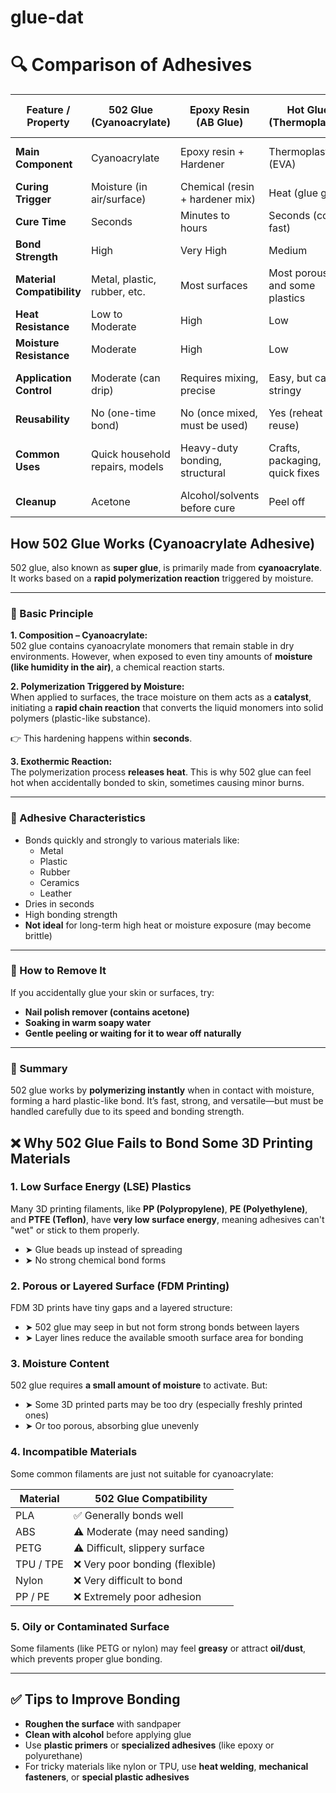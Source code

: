 
# glue-dat


# 🔍 Comparison of Adhesives

| Feature / Property        | 502 Glue (Cyanoacrylate)     | Epoxy Resin (AB Glue)            | Hot Glue (Thermoplastic)       | UV Glue (Light-Cured Adhesive)     |
|---------------------------|-------------------------------|-----------------------------------|----------------------------------|-------------------------------------|
| **Main Component**        | Cyanoacrylate                 | Epoxy resin + Hardener            | Thermoplastic (EVA)             | Acrylated resin + photoinitiators   |
| **Curing Trigger**        | Moisture (in air/surface)     | Chemical (resin + hardener mix)   | Heat (glue gun)                 | UV light                            |
| **Cure Time**             | Seconds                       | Minutes to hours                  | Seconds (cools fast)            | Seconds (with UV light)             |
| **Bond Strength**         | High                          | Very High                         | Medium                          | High                                |
| **Material Compatibility**| Metal, plastic, rubber, etc.  | Most surfaces                     | Most porous and some plastics   | Glass, plastic, metal               |
| **Heat Resistance**       | Low to Moderate               | High                              | Low                             | Moderate to High                    |
| **Moisture Resistance**   | Moderate                      | High                              | Low                             | High                                |
| **Application Control**   | Moderate (can drip)           | Requires mixing, precise          | Easy, but can be stringy        | Precise (controlled by light)       |
| **Reusability**           | No (one-time bond)            | No (once mixed, must be used)     | Yes (reheat and reuse)          | No                                  |
| **Common Uses**           | Quick household repairs, models| Heavy-duty bonding, structural    | Crafts, packaging, quick fixes  | Phone screens, jewelry, precision   |
| **Cleanup**               | Acetone                       | Alcohol/solvents before cure      | Peel off                        | Alcohol or acetone                  |




## How 502 Glue Works (Cyanoacrylate Adhesive)

502 glue, also known as **super glue**, is primarily made from **cyanoacrylate**. It works based on a **rapid polymerization reaction** triggered by moisture.

---

### 🧪 Basic Principle

**1. Composition – Cyanoacrylate:**  
502 glue contains cyanoacrylate monomers that remain stable in dry environments. However, when exposed to even tiny amounts of **moisture (like humidity in the air)**, a chemical reaction starts.

**2. Polymerization Triggered by Moisture:**  
When applied to surfaces, the trace moisture on them acts as a **catalyst**, initiating a **rapid chain reaction** that converts the liquid monomers into solid polymers (plastic-like substance).

👉 This hardening happens within **seconds**.

**3. Exothermic Reaction:**  
The polymerization process **releases heat**. This is why 502 glue can feel hot when accidentally bonded to skin, sometimes causing minor burns.

---

### 🔧 Adhesive Characteristics

- Bonds quickly and strongly to various materials like:
  - Metal
  - Plastic
  - Rubber
  - Ceramics
  - Leather
- Dries in seconds
- High bonding strength
- **Not ideal** for long-term high heat or moisture exposure (may become brittle)

---

### 🧼 How to Remove It

If you accidentally glue your skin or surfaces, try:

- **Nail polish remover (contains acetone)**
- **Soaking in warm soapy water**
- **Gentle peeling or waiting for it to wear off naturally**

---

### 📌 Summary

502 glue works by **polymerizing instantly** when in contact with moisture, forming a hard plastic-like bond. It’s fast, strong, and versatile—but must be handled carefully due to its speed and bonding strength.




## ❌ Why 502 Glue Fails to Bond Some 3D Printing Materials

### 1. **Low Surface Energy (LSE) Plastics**
Many 3D printing filaments, like **PP (Polypropylene)**, **PE (Polyethylene)**, and **PTFE (Teflon)**, have **very low surface energy**, meaning adhesives can't "wet" or stick to them properly.

- ➤ Glue beads up instead of spreading
- ➤ No strong chemical bond forms

### 2. **Porous or Layered Surface (FDM Printing)**
FDM 3D prints have tiny gaps and a layered structure:

- ➤ 502 glue may seep in but not form strong bonds between layers
- ➤ Layer lines reduce the available smooth surface area for bonding

### 3. **Moisture Content**
502 glue requires **a small amount of moisture** to activate. But:

- ➤ Some 3D printed parts may be too dry (especially freshly printed ones)
- ➤ Or too porous, absorbing glue unevenly

### 4. **Incompatible Materials**
Some common filaments are just not suitable for cyanoacrylate:

| Material       | 502 Glue Compatibility |
|----------------|------------------------|
| PLA            | ✅ Generally bonds well |
| ABS            | ⚠️ Moderate (may need sanding) |
| PETG           | ⚠️ Difficult, slippery surface |
| TPU / TPE      | ❌ Very poor bonding (flexible) |
| Nylon          | ❌ Very difficult to bond |
| PP / PE        | ❌ Extremely poor adhesion |

### 5. **Oily or Contaminated Surface**
Some filaments (like PETG or nylon) may feel **greasy** or attract **oil/dust**, which prevents proper glue bonding.

---

## ✅ Tips to Improve Bonding

- **Roughen the surface** with sandpaper
- **Clean with alcohol** before applying glue
- Use **plastic primers** or **specialized adhesives** (like epoxy or polyurethane)
- For tricky materials like nylon or TPU, use **heat welding**, **mechanical fasteners**, or **special plastic adhesives**

